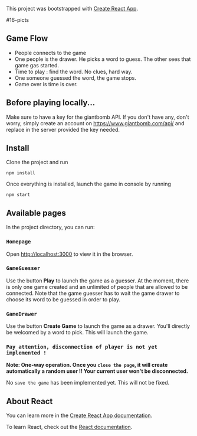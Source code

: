This project was bootstrapped with [Create React App](https://github.com/facebook/create-react-app).

#16-picts

## Game Flow

- People connects to the game
- One people is the drawer. He picks a word to guess. The other sees that game gas started.
- Time to play : find the word. No clues, hard way.
- One someone guessed the word, the game stops.
- Game over is time is over.

## Before playing locally...

Make sure to have a key for the giantbomb API. If you don't have any, don't worry, simply create an account on https://www.giantbomb.com/api/ and replace in the server provided the key needed.

## Install

Clone the project and run 
```
npm install
```

Once everything is installed, launch the game in console by running 

``` 
npm start
```

## Available pages

In the project directory, you can run:

### `Homepage`


Open [http://localhost:3000](http://localhost:3000) to view it in the browser.


### `GameGuesser`

Use the button **Play** to launch the game as a guesser. At the moment, there is only one game created and an unlimited of people that are allowed to be connected.
Note that the game guesser has to wait the game drawer to choose its word to be guessed in order to play.

### `GameDrawer`

Use the button **Create Game** to launch the game as a drawer. You'll directly be welcomed by a word to pick. This will launch the game.

### `Pay attention, disconnection of player is not yet implemented !`

**Note: One-way operation. Once you `close the page`, it will create automatically a random user !! Your current user won't be disconnected.**

No `save the game` has been implemented yet. This will not be fixed.

## About React

You can learn more in the [Create React App documentation](https://facebook.github.io/create-react-app/docs/getting-started).

To learn React, check out the [React documentation](https://reactjs.org/).
